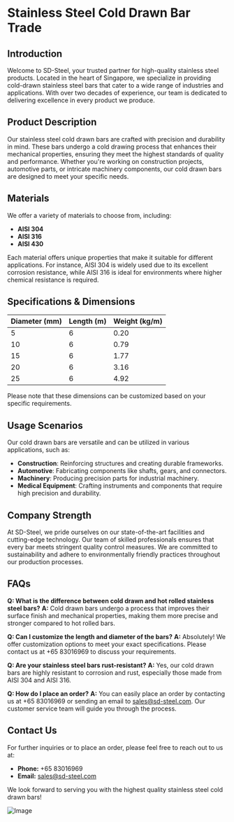 # Stainless Steel Cold Drawn Bar Trade

## Introduction
Welcome to SD-Steel, your trusted partner for high-quality stainless steel products. Located in the heart of Singapore, we specialize in providing cold-drawn stainless steel bars that cater to a wide range of industries and applications. With over two decades of experience, our team is dedicated to delivering excellence in every product we produce.

## Product Description
Our stainless steel cold drawn bars are crafted with precision and durability in mind. These bars undergo a cold drawing process that enhances their mechanical properties, ensuring they meet the highest standards of quality and performance. Whether you're working on construction projects, automotive parts, or intricate machinery components, our cold drawn bars are designed to meet your specific needs.

## Materials
We offer a variety of materials to choose from, including:
- **AISI 304**
- **AISI 316**
- **AISI 430**

Each material offers unique properties that make it suitable for different applications. For instance, AISI 304 is widely used due to its excellent corrosion resistance, while AISI 316 is ideal for environments where higher chemical resistance is required.

## Specifications & Dimensions

| Diameter (mm) | Length (m) | Weight (kg/m) |
|---------------|------------|---------------|
| 5             | 6          | 0.20          |
| 10            | 6          | 0.79          |
| 15            | 6          | 1.77          |
| 20            | 6          | 3.16          |
| 25            | 6          | 4.92          |

Please note that these dimensions can be customized based on your specific requirements.

## Usage Scenarios
Our cold drawn bars are versatile and can be utilized in various applications, such as:
- **Construction**: Reinforcing structures and creating durable frameworks.
- **Automotive**: Fabricating components like shafts, gears, and connectors.
- **Machinery**: Producing precision parts for industrial machinery.
- **Medical Equipment**: Crafting instruments and components that require high precision and durability.

## Company Strength
At SD-Steel, we pride ourselves on our state-of-the-art facilities and cutting-edge technology. Our team of skilled professionals ensures that every bar meets stringent quality control measures. We are committed to sustainability and adhere to environmentally friendly practices throughout our production processes.

## FAQs

**Q: What is the difference between cold drawn and hot rolled stainless steel bars?**
**A:** Cold drawn bars undergo a process that improves their surface finish and mechanical properties, making them more precise and stronger compared to hot rolled bars.

**Q: Can I customize the length and diameter of the bars?**
**A:** Absolutely! We offer customization options to meet your exact specifications. Please contact us at +65 83016969 to discuss your requirements.

**Q: Are your stainless steel bars rust-resistant?**
**A:** Yes, our cold drawn bars are highly resistant to corrosion and rust, especially those made from AISI 304 and AISI 316.

**Q: How do I place an order?**
**A:** You can easily place an order by contacting us at +65 83016969 or sending an email to sales@sd-steel.com. Our customer service team will guide you through the process.

## Contact Us
For further inquiries or to place an order, please feel free to reach out to us at:
- **Phone:** +65 83016969
- **Email:** sales@sd-steel.com

We look forward to serving you with the highest quality stainless steel cold drawn bars!

![Image](https://github.com/user-attachments/assets/2567258e-e124-4816-932d-1809bd27ef0b)